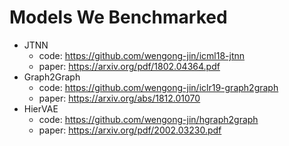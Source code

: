 # Models We Benchmarked

- JTNN
    * code: https://github.com/wengong-jin/icml18-jtnn
    * paper: https://arxiv.org/pdf/1802.04364.pdf
- Graph2Graph
    * code: https://github.com/wengong-jin/iclr19-graph2graph
    * paper: https://arxiv.org/abs/1812.01070
- HierVAE
    * code: https://github.com/wengong-jin/hgraph2graph
    * paper: https://arxiv.org/pdf/2002.03230.pdf

